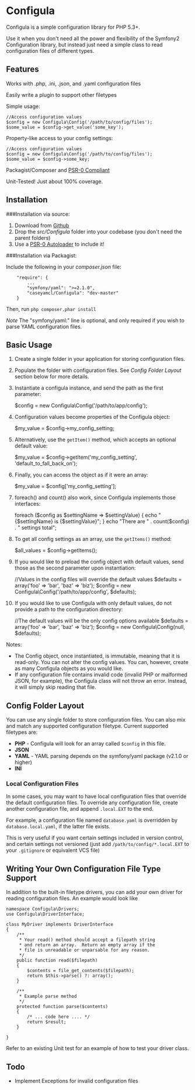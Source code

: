 Configula
=========

Configula is a simple configuration library for PHP 5.3+.  

Use it when you don't need all the power and flexibility of the 
Symfony2 Configuration library, but instead just need a simple class
to read configuration files of different types.

Features
--------
Works with .php, .ini, .json, and .yaml configuration files

Easily write a plugin to support other filetypes

Simple usage:

    //Access configuration values
    $config = new Configula\Config('/path/to/config/files');
    $some_value = $config->get_value('some_key');

Property-like access to your config settings:

    //Access configuration values
    $config = new Configula\Config('/path/to/config/files');
    $some_value = $config->some_key;

Packagist/Composer and [PSR-0 Compliant](https://github.com/php-fig/fig-standards/blob/master/accepted/PSR-0.md, "PSR-0 Standards Explanation")

Unit-Tested!  Just about 100% coverage.


Installation
------------

###Installation via source:

1. Download from [Github](http://github.com/caseyamcl/Configula, "Github Page for Configula")
2. Drop the _src/Configula_ folder into your codebase (you don't need the parent folders)
3. Use a [PSR-0 Autoloader](https://github.com/php-fig/fig-standards/blob/master/accepted/PSR-0.md, "PSR-0 Standards Explanation") to include it!

###Installation via Packagist:

Include the following in your _composer.json_ file:

        "require": {
            ...
            "symfony/yaml": ">=2.1.0",
            "caseyamcl/Configula": "dev-master"
        }

Then, run <code>php composer.phar install</code>

_Note_ The "symfony/yaml:" line is optional, and only required if you wish to parse YAML configuration files.

Basic Usage
-----------

1.  Create a single folder in your application for storing configuration files.
2.  Populate the folder with configuration files.  See _Config Folder Layout_ section below for more details.
3.  Instantiate a configula instance, and send the path as the first parameter:

    $config = new Configula\Config('/path/to/app/config');

4.  Configuration values become properties of the Configula object:

    $my_value = $config->my_config_setting;

5.  Alternatively, use the <code>getItem()</code> method, which accepts an optional default value:

    $my_value = $config->getItem('my_config_setting', 'default_to_fall_back_on');

6.  Finally, you can access the object as if it were an array:

    $my_value = $config['my_config_setting'];

7.  foreach() and count() also work, since Configula implements those interfaces:

    foreach ($config as $settingName => $settingValue) {
        echo "{$settingName} is {$settingValue}";
    }
    echo "There are " . count($config) . " settings total";

8.  To get all config settings as an array, use the <code>getItems()</code> method:

    $all_values = $config->getItems();

9.  If you would like to preload the config object with default values, send those as the second parameter upon instantiation:

    //Values in the config files will override the default values
    $defaults = array('foo' => 'bar', 'baz' => 'biz');
    $config = new Configula\Config('/path/to/app/config', $defaults);

10. If you would like to use Configula with only default values, do not provide a path to the configuration directory:

    //The default values will be the only config options available
    $defaults = array('foo' => 'bar', 'baz' => 'biz');
    $config = new Configula\Config(null, $defaults);

Notes:

* The Config object, once instantiated, is immutable, meaning that it is read-only.  You can not alter the config values.  You can, however, create as many Configula objects as you would like. 
* If any configuration file contains invalid code (invalid PHP or malformed JSON, for example), the Configula class will not throw an error.  Instead, it will simply skip reading that file.


Config Folder Layout
--------------------

You can use any single folder to store configuration files.  You can also mix and match any supported configuration filetype.  Current supported filetypes are:

* __PHP__ - Configula will look for an array called <code>$config</code> in this file.
* __JSON__
* __YAML__ - YAML parsing depends on the symfony/yaml package (v2.1.0 or higher)
* __INI__

### Local Configuration Files

In some cases, you may want to have local configuration files that override the default configuration files.  To override any configuration file, create another configuration file, and append <code>.local.EXT</code> to the end.

For example, a configuration file named <code>database.yaml</code> is overridden by <code>database.local.yaml</code>, if the latter file exists.

This is very useful if you want certain settings included in version control, and certain settings not versioned (just add <code>/path/to/config/*.local.EXT</code> to your <code>.gitignore</code> or equivalent VCS file)


Writing Your Own Configuration File Type Support
------------------------------------------------

In addition to the built-in filetype drivers, you can add your own driver for reading configuration files.  An example would look like

    namespace Configula\Drivers;
    use Configula\DriverInterface;

    class MyDriver implements DriverInterface
    {
        /**
         * Your read() method should accept a filepath string
         * and return an array.  Return an empty array if the
         * file is unreadable or unparsable for any reason.
         */
        public function read($filepath)
        {
            $contents = file_get_contents($filepath);
            return $this->parse() ?: array();
        }

        /**
         * Example parse method
         */
        protected function parse($contents)
        {
            /* ... code here .... */
            return $result;
        }

    }

Refer to an existing Unit test for an example of how to test your driver class.

Todo
----
* Implement Exceptions for invalid configuration files
